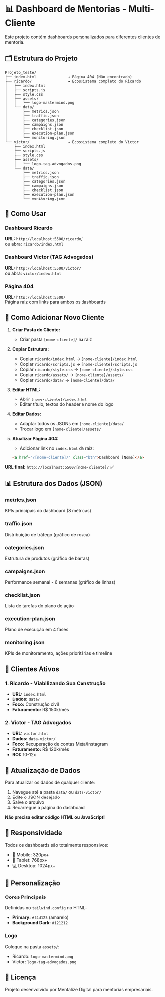 # 📊 Dashboard de Mentorias - Multi-Cliente

Este projeto contém dashboards personalizados para diferentes clientes de mentoria.

## 🗂️ Estrutura do Projeto

```
Projeto_teste/
├── index.html              → Página 404 (Não encontrado)
├── ricardo/                → Ecossistema completo do Ricardo
│   ├── index.html
│   ├── scripts.js
│   ├── style.css
│   ├── assets/
│   │   └── logo-mastermind.png
│   └── data/
│       ├── metrics.json
│       ├── traffic.json
│       ├── categories.json
│       ├── campaigns.json
│       ├── checklist.json
│       ├── execution-plan.json
│       └── monitoring.json
└── victor/                 → Ecossistema completo do Victor
    ├── index.html
    ├── scripts.js
    ├── style.css
    ├── assets/
    │   └── logo-tag-advogados.png
    └── data/
        ├── metrics.json
        ├── traffic.json
        ├── categories.json
        ├── campaigns.json
        ├── checklist.json
        ├── execution-plan.json
        └── monitoring.json
```

## 🚀 Como Usar

### Dashboard Ricardo
**URL:** `http://localhost:5500/ricardo/`  
ou abra: `ricardo/index.html`

### Dashboard Victor (TAG Advogados)
**URL:** `http://localhost:5500/victor/`  
ou abra: `victor/index.html`

### Página 404
**URL:** `http://localhost:5500/`  
Página raiz com links para ambos os dashboards

## 📝 Como Adicionar Novo Cliente

1. **Criar Pasta do Cliente:**
   - Criar pasta `[nome-cliente]/` na raiz

2. **Copiar Estrutura:**
   - Copiar `ricardo/index.html` → `[nome-cliente]/index.html`
   - Copiar `ricardo/scripts.js` → `[nome-cliente]/scripts.js`
   - Copiar `ricardo/style.css` → `[nome-cliente]/style.css`
   - Copiar `ricardo/assets/` → `[nome-cliente]/assets/`
   - Copiar `ricardo/data/` → `[nome-cliente]/data/`

3. **Editar HTML:**
   - Abrir `[nome-cliente]/index.html`
   - Editar título, textos do header e nome do logo

4. **Editar Dados:**
   - Adaptar todos os JSONs em `[nome-cliente]/data/`
   - Trocar logo em `[nome-cliente]/assets/`

5. **Atualizar Página 404:**
   - Adicionar link no `index.html` da raiz:
   ```html
   <a href="/[nome-cliente]/" class="btn">Dashboard [Nome]</a>
   ```

**URL final:** `http://localhost:5500/[nome-cliente]/` ✅

## 📊 Estrutura dos Dados (JSON)

### metrics.json
KPIs principais do dashboard (8 métricas)

### traffic.json
Distribuição de tráfego (gráfico de rosca)

### categories.json
Estrutura de produtos (gráfico de barras)

### campaigns.json
Performance semanal - 6 semanas (gráfico de linhas)

### checklist.json
Lista de tarefas do plano de ação

### execution-plan.json
Plano de execução em 4 fases

### monitoring.json
KPIs de monitoramento, ações prioritárias e timeline

## 🎯 Clientes Ativos

### 1. Ricardo - Viabilizando Sua Construção
- **URL:** `index.html`
- **Dados:** `data/`
- **Foco:** Construção civil
- **Faturamento:** R$ 150k/mês

### 2. Victor - TAG Advogados
- **URL:** `victor.html`
- **Dados:** `data-victor/`
- **Foco:** Recuperação de contas Meta/Instagram
- **Faturamento:** R$ 120k/mês
- **ROI:** 10-12x

## 🔄 Atualização de Dados

Para atualizar os dados de qualquer cliente:

1. Navegue até a pasta `data/` ou `data-victor/`
2. Edite o JSON desejado
3. Salve o arquivo
4. Recarregue a página do dashboard

**Não precisa editar código HTML ou JavaScript!**

## 📱 Responsividade

Todos os dashboards são totalmente responsivos:
- 📱 Mobile: 320px+
- 📱 Tablet: 768px+
- 💻 Desktop: 1024px+

## 🎨 Personalização

### Cores Principais
Definidas no `tailwind.config` no HTML:
- **Primary:** `#f4d125` (amarelo)
- **Background Dark:** `#121212`

### Logo
Coloque na pasta `assets/`:
- Ricardo: `logo-mastermind.png`
- Victor: `logo-tag-advogados.png`

## 📄 Licença

Projeto desenvolvido por Mentalize Digital para mentorias empresariais.
